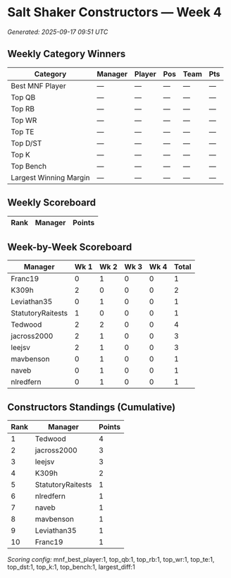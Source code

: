 # Salt Shaker Constructors — Week 4
_Generated: 2025-09-17 09:51 UTC_

## Weekly Category Winners
| Category | Manager | Player | Pos | Team | Pts |
|---|---|---|---|---|---|
| Best MNF Player | — | — | — | — | — |
| Top QB | — | — | — | — | — |
| Top RB | — | — | — | — | — |
| Top WR | — | — | — | — | — |
| Top TE | — | — | — | — | — |
| Top D/ST | — | — | — | — | — |
| Top K | — | — | — | — | — |
| Top Bench | — | — | — | — | — |
| Largest Winning Margin | — | — | — | — | — |

## Weekly Scoreboard
| Rank | Manager | Points |
|---|---|---|

## Week-by-Week Scoreboard
| Manager | Wk 1 | Wk 2 | Wk 3 | Wk 4 | Total |
|---|---|---|---|---|---|
| Franc19 | 0 | 1 | 0 | 0 | 1 |
| K309h | 2 | 0 | 0 | 0 | 2 |
| Leviathan35 | 0 | 1 | 0 | 0 | 1 |
| StatutoryRaitests | 1 | 0 | 0 | 0 | 1 |
| Tedwood | 2 | 2 | 0 | 0 | 4 |
| jacross2000 | 2 | 1 | 0 | 0 | 3 |
| leejsv | 2 | 1 | 0 | 0 | 3 |
| mavbenson | 0 | 1 | 0 | 0 | 1 |
| naveb | 0 | 1 | 0 | 0 | 1 |
| nlredfern | 0 | 1 | 0 | 0 | 1 |

## Constructors Standings (Cumulative)
| Rank | Manager | Points |
|---|---|---|
| 1 | Tedwood | 4 |
| 2 | jacross2000 | 3 |
| 3 | leejsv | 3 |
| 4 | K309h | 2 |
| 5 | StatutoryRaitests | 1 |
| 6 | nlredfern | 1 |
| 7 | naveb | 1 |
| 8 | mavbenson | 1 |
| 9 | Leviathan35 | 1 |
| 10 | Franc19 | 1 |

_Scoring config:_ mnf_best_player:1, top_qb:1, top_rb:1, top_wr:1, top_te:1, top_dst:1, top_k:1, top_bench:1, largest_diff:1
